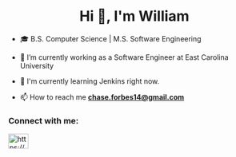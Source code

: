 <h1 align="center">Hi 👋, I'm William</h1>

- 🎓 B.S. Computer Science | M.S. Software Engineering
  
- 🔭 I’m currently working as a Software Engineer at East Carolina University

- 🌱 I'm currently learning Jenkins right now. 

- 📫 How to reach me **chase.forbes14@gmail.com**

<h3 align="left">Connect with me:</h3>
<p align="left">
<a href="https://www.linkedin.com/in/william-forbes-919663195/" target="blank"><img align="center" src="https://raw.githubusercontent.com/rahuldkjain/github-profile-readme-generator/master/src/images/icons/Social/linked-in-alt.svg" alt="https://www.linkedin.com/in/william-forbes-919663195/" height="30" width="40" /></a>
</p>
